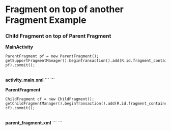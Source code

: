<h1>Fragment on top of another Fragment Example</h1>
<h3>Child Fragment on top of Parent Fragment</h3>


  <b>MainActivity</b>
  ```
  ParentFragment pf = new ParentFragment();
  getSupportFragmentManager().beginTransaction().add(R.id.fragment_container1, pf).commit();
  ```
  <br/>
  <b>activity_main.xml</b>
  ```
  <FrameLayout xmlns:android="http://schemas.android.com/apk/res/android"
  xmlns:tools="http://schemas.android.com/tools"
  android:id="@+id/fragment_container1"
  android:layout_width="match_parent"
  android:layout_height="match_parent">
  </FrameLayout>
  ```
  <br/>
  
  <b>ParentFragment</b>
  ```
  ChildFragment cf = new ChildFragment();
  getChildFragmentManager().beginTransaction().add(R.id.fragment_container, cf).commit();
  ```
  <br/>
  <b>parent_fragment.xml</b>
  ```
  <FrameLayout xmlns:android="http://schemas.android.com/apk/res/android"
  android:id="@+id/fragment_container"
  android:layout_width="match_parent"
  android:layout_height="match_parent"
  android:orientation="vertical"
  android:background="#00FF00">
  </FrameLayout>
  ```
  <br/>
  <b>

